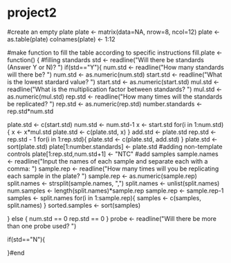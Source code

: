 project2
========
#create an empty plate
plate <- matrix(data=NA, nrow=8, ncol=12)
plate <- as.table(plate)
colnames(plate) <- 1:12

#make function to fill the table according to specific instructions
fill.plate <- function() {
#filling standards
std <- readline("Will there be standards (Answer Y or N)? ")
if(std=="Y"){
   num.std <- readline("How many standards will there be? ")
   num.std <- as.numeric(num.std)
   start.std <- readline("What is the lowest stardard value? ")
   start.std <- as.numeric(start.std)
   mul.std <- readline("What is the multiplication factor between standards? ")
   mul.std <- as.numeric(mul.std)
   rep.std <- readline("How many times will the standards be replicated? ")
   rep.std <- as.numeric(rep.std)
   number.standards <- rep.std*num.std
   
   plate.std <- c(start.std)
   num.std <- num.std-1
   x <- start.std
   for(i in 1:num.std){
   x <- x*mul.std
   plate.std <- c(plate.std, x)
   }
   add.std <- plate.std
   rep.std <- rep.std - 1
   for(i in 1:rep.std){ 
   plate.std <- c(plate.std, add.std)
   }
   plate.std <- sort(plate.std)
   plate[1:number.standards] <- plate.std
#adding non-template controls
   plate[1:rep.std,num.std+1] <- "NTC"
#add samples
   sample.names <- readline("Input the names of each sample and separate each with a comma: ")
   sample.rep <- readline("How many times will you be replicating each sample in the plate? ")
   sample.rep <- as.numeric(sample.rep)
   split.names <- strsplit(sample.names, ",")
   split.names <- unlist(split.names)
   num.samples <- length(split.names)*sample.rep
   sample.rep <- sample.rep-1
   samples <- split.names
   for(i in 1:sample.rep){ 
   samples <- c(samples, split.names)
   } 
   sorted.samples <- sort(samples)
   
} else {
   num.std == 0
   rep.std == 0 
   }
probe <- readline("Will there be more than one probe used? ")

if(std=="N"){

}#end
